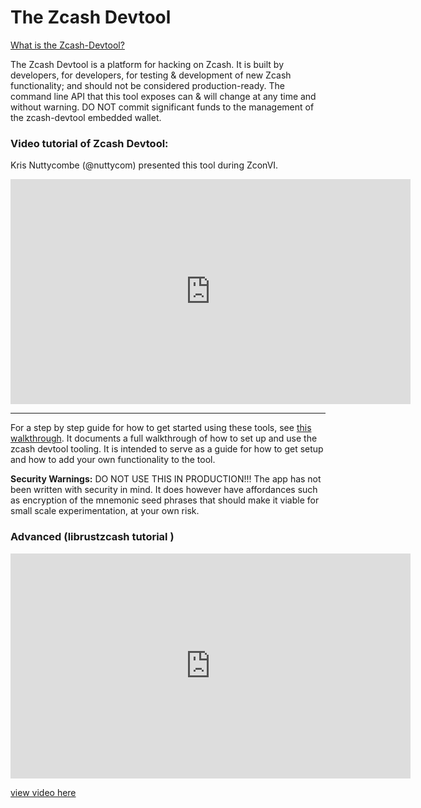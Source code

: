 # The Zcash Devtool

[What is the Zcash-Devtool?](https://github.com/zcash/zcash-devtool?tab=readme-ov-file) 

The Zcash Devtool is a platform for hacking on Zcash. It is built by developers, for developers, for testing & development of new Zcash functionality; and should not be considered production-ready. The command line API that this tool exposes can & will change at any time and without warning. DO NOT commit significant funds to the management of the zcash-devtool embedded wallet.

### Video tutorial of Zcash Devtool:
Kris Nuttycombe (@nuttycom) presented this tool during ZconVI.

<iframe width="640" height="360" src="https://www.youtube.com/embed/5gvQF5oFT8E" frameborder="0" allow="accelerometer; autoplay; encrypted-media; gyroscope; picture-in-picture" allowfullscreen></iframe>

---

For a step by step guide for how to get started using these tools, see [this walkthrough](https://github.com/zcash/zcash-devtool/blob/main/doc/walkthrough.md). It documents a full walkthrough of how to set up and use the zcash devtool tooling. It is intended to serve as a guide for how to get setup and how to add your own functionality to the tool.


**Security Warnings:**
DO NOT USE THIS IN PRODUCTION!!!
The app has not been written with security in mind. It does however have affordances such as encryption of the mnemonic seed phrases that should make it viable for small scale experimentation, at your own risk.

### Advanced (librustzcash tutorial )

<iframe width="640" height="360" src="https://free2z.cash/uploadz/public/ZcashTutorial/librustzcash-a-rust-crates.mp4" frameborder="0" allow="accelerometer; autoplay; encrypted-media; gyroscope; picture-in-picture" allowfullscreen></iframe>

[view video here](https://free2z.cash/uploadz/public/ZcashTutorial/librustzcash-a-rust-crates.mp4)


